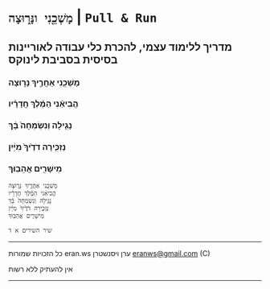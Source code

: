<!-- <style>body{direction:rtl;text-align:center}</style> -->

# `מָשְׁכֵ֖נִי ונָּר֑וּצָה` | `Pull & Run`
## מדריך ללימוד עצמי, להכרת כלי עבודה לאוריינות בסיסית בסביבת לינוקס

### מָשְׁכֵ֖נִי אַחֲרֶ֣יךָ נָּר֑וּצָה
### הֱבִיאַ֨נִי הַמֶּ֜לֶךְ חֲדָרָ֗יו
### נָגִ֤ילָה וְנִשְׂמְחָה֙ בָּ֔ךְ
### נַזְכִּ֤ירָה דֹדֶ֙יךָ֙ מִיַּ֔יִן
### מֵישָׁרִ֖ים אֲהֵבֽוּךָ


    מָשְׁכֵ֖נִי אַחֲרֶ֣יךָ נָּר֑וּצָה
    הֱבִיאַ֨נִי הַמֶּ֜לֶךְ חֲדָרָ֗יו
    נָגִ֤ילָה וְנִשְׂמְחָה֙ בָּ֔ךְ
    נַזְכִּ֤ירָה דֹדֶ֙יךָ֙ מִיַּ֔יִן
    מֵישָׁרִ֖ים אֲהֵבֽוּךָ
`שיר השירים א ד`

---


כל הזכויות שמורות
eran.ws ערן ויסנשטרן eranws@gmail.com
(C) 

אין להעתיק ללא רשות
<!-- // אין לתקתק ללא רשרוש -->
<!-- // אין ללאה תיק ליל אור ישות -->
---
